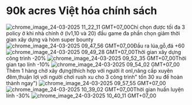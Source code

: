 # 90k acres Việt hóa chính sách
![chrome_image_24-03-2025 11_22_11 GMT+07_00](https://github.com/user-attachments/assets/ecb2ea43-7b34-4414-8b90-ea8a0730794a)Chỉ chọn được tối đa 3 policy ở khi nhà chính ở (lv1,10 và 20) đầu game đa phần chọn giảm thời gian xây dựng và hòm super bounty
![chrome_image_24-03-2025 09_47_56 GMT+07_00](https://github.com/user-attachments/assets/611b540a-93a3-495e-a984-95e93fe7162f)Đầu ra lúa,gỗ,đá +60
![chrome_image_24-03-2025 09_49_28 GMT+07_00](https://github.com/user-attachments/assets/f1c34a76-2f46-4998-ab5e-fee47e45410c)Thời gian xây dựng công trình -20%
![chrome_image_24-03-2025 09_52_35 GMT+07_00](https://github.com/user-attachments/assets/ee81a31e-a262-42dd-9d01-f3a2c1de3bc7)Thời gian tạo lính -10%
![chrome_image_24-03-2025 09_54_02 GMT+07_00](https://github.com/user-attachments/assets/eb2bc16a-ac30-4722-8562-8d4cdefd2511)Thêm 1 hàng chờ xây đựng(thích hợp với người ít onl,nâng cấp xuyên đêm,thuận lợi với người chơi rush xu cho 3 công trình" tốn 30 xu để hoàn thành ngay")
![chrome_image_24-03-2025 09_57_55 GMT+07_00](https://github.com/user-attachments/assets/4c8c681e-6d44-476c-b369-b01926ffa244)
![chrome_image_24-03-2025 10_39_02 GMT+07_00](https://github.com/user-attachments/assets/941ce285-53a2-422b-868b-958af69f9df9)Thời gian huấn luyện lính -30%
![chrome_image_24-03-2025 10_40_11 GMT+07_00](https://github.com/user-attachments/assets/cfafb296-6dca-49e6-9ce5-29885d265069)
